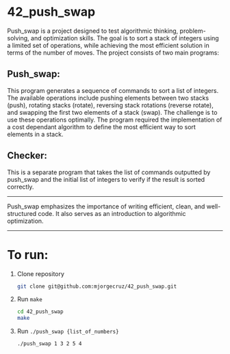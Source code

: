 # 42_push_swap

Push_swap is a project designed to test algorithmic thinking, problem-solving, and optimization skills. The goal is to sort a stack of integers using a limited set of operations, while achieving the most efficient solution in terms of the number of moves. The project consists of two main programs:

## Push_swap:
  This program generates a sequence of commands to sort a list of integers. The available operations include pushing elements between two stacks (push), rotating stacks (rotate), reversing stack rotations (reverse rotate), and swapping the first two elements of a stack (swap). The challenge is to use these operations optimally. The program required the implementation of a cost dependant algorithm to define the most efficient way to sort elements in a stack.

## Checker: 
  This is a separate program that takes the list of commands outputted by push_swap and the initial list of integers to verify if the result is sorted correctly.

---
Push_swap emphasizes the importance of writing efficient, clean, and well-structured code. It also serves as an introduction to algorithmic optimization.

---
# To run:
1. Clone repository
    ```bash
    git clone git@github.com:mjorgecruz/42_push_swap.git
    ```

2. Run `make`
    ```bash
    cd 42_push_swap
    make
    ```
3. Run `./push_swap {list_of_numbers}`
    ```bash
    ./push_swap 1 3 2 5 4
    ```
